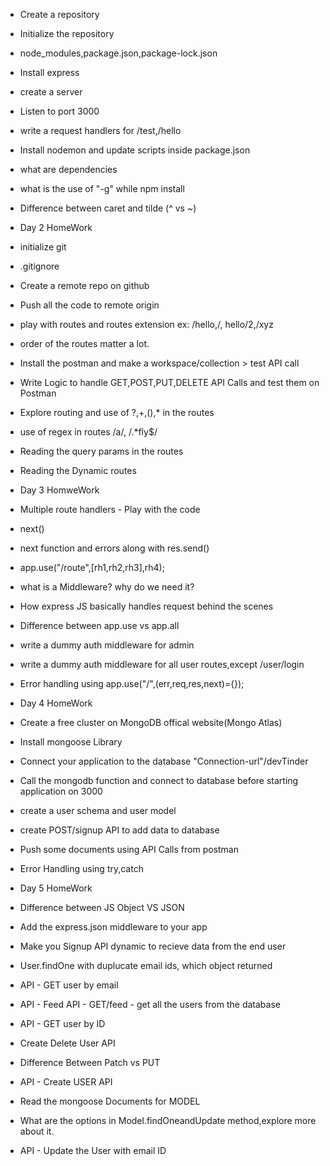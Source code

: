 - Create a repository
- Initialize the repository
- node_modules,package.json,package-lock.json
- Install express
- create a server
- Listen to port 3000 
- write a request handlers for /test,/hello
- Install nodemon and update scripts inside package.json
- what are dependencies
- what is the use of "-g" while npm install 
- Difference between caret and tilde (^ vs ~)

- Day 2 HomeWork
- initialize git
- .gitignore
- Create a remote repo on github
- Push all the code to remote origin 
- play with routes and routes extension ex: /hello,/, hello/2,/xyz
- order of the routes matter a lot. 
- Install the postman and make a workspace/collection > test API call
- Write Logic to handle GET,POST,PUT,DELETE API Calls and test them on Postman
- Explore routing and use of ?,+,(),* in the routes
- use of regex in routes /a/, /.*fly$/
- Reading the query params in the routes
- Reading the Dynamic routes 


- Day 3 HomweWork
- Multiple route handlers - Play with the code
- next()
- next function and errors along with res.send()
- app.use("/route",[rh1,rh2,rh3],rh4);
- what is a Middleware? why do we need it?
- How express JS basically handles request behind the scenes
- Difference between app.use vs app.all
- write a dummy auth middleware for admin
- write a dummy auth middleware for all user routes,except /user/login
- Error handling using app.use("/",(err,req,res,next)={});


- Day 4 HomeWork
- Create a free cluster on MongoDB offical website(Mongo Atlas)
- Install mongoose Library
- Connect your application to the database "Connection-url"/devTinder
- Call the mongodb function and connect to database before starting application on 3000
- create a user schema and user model
- create POST/signup API to add data to database
- Push some documents using API Calls from postman
- Error Handling using try,catch

- Day 5 HomeWork
- Difference between JS Object VS JSON
- Add the express.json middleware to your app
- Make you Signup API dynamic to recieve data from the end user
- User.findOne  with duplucate email ids, which object returned 
- API - GET user by email
- API - Feed API - GET/feed - get all the users from the database
- API - GET user by ID
- Create Delete User API
- Difference Between Patch vs PUT
- API - Create USER API
- Read the mongoose Documents for MODEL
- What are the options in Model.findOneandUpdate method,explore more about it.
- API - Update the User with email ID

